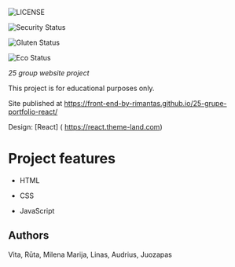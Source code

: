 ![LICENSE](https://img.shields.io/badge/license-MIT-blue.svg?style=flat-square) 

![Security Status](https://img.shields.io/security-headers?label=Security&url=https%3A%2F%2Fgithub.com&style=flat-square) 

![Gluten Status](https://img.shields.io/badge/Gluten-Free-green.svg) 

![Eco Status](https://img.shields.io/badge/ECO-Friendly-green.svg)  

 

_25 group website project_ 


This project is for educational purposes only.  

 

Site published at https://front-end-by-rimantas.github.io/25-grupe-portfolio-react/ 

 

Design: [React] ( https://react.theme-land.com) 

 

# Project features 

 

- HTML 

- CSS 

- JavaScript 

 

## Authors 

 

Vita, Rūta, Milena Marija, Linas, Audrius, Juozapas 